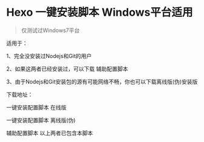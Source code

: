 # Hexo 一键安装脚本 Windows平台适用

>仅测试过Windows7平台

适用于：

  1、完全没安装过Nodejs和Git的用户
  
  2、如果这两者已经安装过，可以下载 辅助配置脚本 
  
  3、由于Nodejs和Git安装包的源有可能网络不畅，你也可以下载离线版(伪)安装版
  
下载地址：

  一键安装配置脚本  在线版
  
  一键安装配置脚本  离线版(伪)
  
  辅助配置脚本      以上两者已包含本脚本
